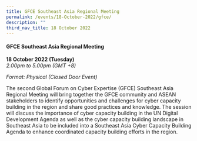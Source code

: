 ```yaml
---
title: GFCE Southeast Asia Regional Meeting
permalink: /events/18-October-2022/gfce/
description: ""
third_nav_title: 18 October 2022
---
```

#### **GFCE Southeast Asia Regional Meeting**

**18 October 2022 (Tuesday)**  
*2.00pm to 5.00pm (GMT +8)*

*Format: Physical (Closed Door Event)*

The second Global Forum on Cyber Expertise (GFCE) Southeast Asia Regional Meeting will bring together the GFCE community and ASEAN stakeholders to identify opportunities and challenges for cyber capacity building in the region and share good practices and knowledge. The session will discuss the importance of cyber capacity building in the UN Digital Development Agenda as well as the cyber capacity building landscape in Southeast Asia to be included into a Southeast Asia Cyber Capacity Building Agenda to enhance coordinated capacity building efforts in the region.